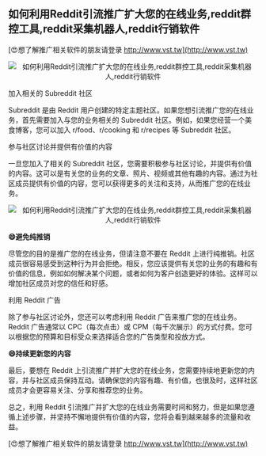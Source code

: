 ## **如何利用Reddit引流推广扩大您的在线业务,reddit群控工具,reddit采集机器人,reddit行销软件**

[😍想了解推广相关软件的朋友请登录 http://www.vst.tw](http://www.vst.tw)

 <center><img src="https://vst.tw/MP4/tuiguang/png/3.png" alt="如何利用Reddit引流推广扩大您的在线业务,reddit群控工具,reddit采集机器人,reddit行销软件"></center>

加入相关的 Subreddit 社区

Subreddit 是由 Reddit 用户创建的特定主题社区。如果您想引流推广您的在线业务，首先需要加入与您的业务相关的 Subreddit 社区。例如，如果您经营一个美食博客，您可以加入 r/food、r/cooking 和 r/recipes 等 Subreddit 社区。

参与社区讨论并提供有价值的内容

一旦您加入了相关的 Subreddit 社区，您需要积极参与社区讨论，并提供有价值的内容。这可以是有关您的业务的文章、照片、视频或其他有趣的内容。通过为社区成员提供有价值的内容，您可以获得更多的关注和支持，从而推广您的在线业务。

 <center><img src="https://vst.tw/MP4/tuiguang/png/3.png" alt="如何利用Reddit引流推广扩大您的在线业务,reddit群控工具,reddit采集机器人,reddit行销软件"></center>

**😄避免纯推销**

尽管您的目的是推广您的在线业务，但请注意不要在 Reddit 上进行纯推销。社区成员很容易感受到这种行为并会拒绝。相反，您应该提供有关您的业务的有趣和有价值的信息，例如如何解决某个问题，或者如何为客户创造更好的体验。这样可以增加社区成员对您的信任和好感。

利用 Reddit 广告

除了参与社区讨论外，您还可以考虑利用 Reddit 广告来推广您的在线业务。Reddit 广告通常以 CPC（每次点击）或 CPM（每千次展示）的方式付费。您可以根据您的预算和目标受众来选择适合您的广告类型和投放方式。

**😄持续更新您的内容**

最后，要想在 Reddit 上引流推广并扩大您的在线业务，您需要持续地更新您的内容，并与社区成员保持互动。请确保您的内容有趣、有价值，也很及时，这样社区成员才会更容易关注、分享和推荐您的业务。

总之，利用 Reddit 引流推广并扩大您的在线业务需要时间和努力，但是如果您遵循上述步骤，并坚持不懈地提供有价值的内容，您将会看到越来越多的流量和收益。

[😍想了解推广相关软件的朋友请登录 http://www.vst.tw](http://www.vst.tw)



